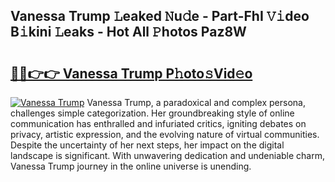 ## Vanessa Trump 𝙻eaked 𝙽u𝚍e - Part-FhI 𝚅𝚒deo B𝚒kini 𝙻eaks - Hot All 𝙿hotos Paz8W

# <h2><a href="http://ld3l6mk.urlbe.top/?page=Vanessa+Trump">🔗🔗👉👉 Vanessa Trump P𝚑oto𝚜Vid𝚎o</a></h2>

[![Vanessa Trump](https://i.imgur.com/eBuTRDB.gif)](http://ld3l6mk.urlbe.top/?page=Vanessa+Trump)
Vanessa Trump, a paradoxical and complex persona, challenges simple categorization. Her groundbreaking style of online communication has enthralled and infuriated critics, igniting debates on privacy, artistic expression, and the evolving nature of virtual communities. Despite the uncertainty of her next steps, her impact on the digital landscape is significant. With unwavering dedication and undeniable charm, Vanessa Trump journey in the online universe is unending.

